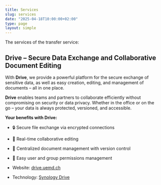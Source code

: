 ```yaml
---
title: Services
slug: services
date: "2025-04-18T10:00:00+02:00"
type: page
layout: simple
---
```


The services of the transfer service:

## Drive – Secure Data Exchange and Collaborative Document Editing

With **Drive**, we provide a powerful platform for the secure exchange of sensitive data, as well as easy creation, editing, and management of documents – all in one place.

**Drive** enables teams and partners to collaborate efficiently without compromising on security or data privacy. Whether in the office or on the go – your data is always protected, versioned, and accessible.

**Your benefits with Drive:**

- 🔒 Secure file exchange via encrypted connections
- 🤝 Real-time collaborative editing
- 📁 Centralized document management with version control
- 👥 Easy user and group permissions management

- Website: [drive.uemd.ch](https://drive.uemd.ch)
- Technology: [Synology Drive](https://www.synology.com/en-us/dsm/feature/drive)
